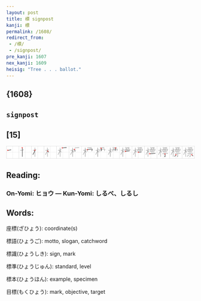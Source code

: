 ```yaml
---
layout: post
title: 標 signpost
kanji: 標
permalink: /1608/
redirect_from:
 - /標/
 - /signpost/
pre_kanji: 1607
nex_kanji: 1609
heisig: "Tree . . . ballot."
---
```


## {1608}

## `signpost`

## [15]

<div class="stroke"><img src="../images/E6A899.png" /></div>

## Reading:

### On-Yomi: ヒョウ &mdash; Kun-Yomi: しるべ、しるし

## Words:

座標(ざひょう): coordinate(s)

標語(ひょうご): motto, slogan, catchword

標識(ひょうしき): sign, mark

標準(ひょうじゅん): standard, level

標本(ひょうほん): example, specimen

目標(もくひょう): mark, objective, target

